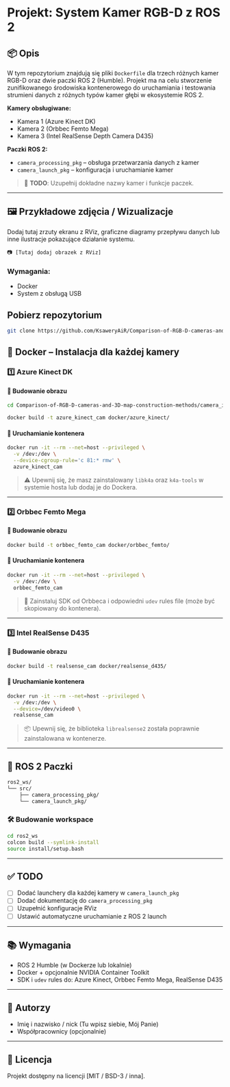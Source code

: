 # Projekt: System Kamer RGB-D z ROS 2

## 📦 Opis

W tym repozytorium znajdują się pliki `Dockerfile` dla trzech różnych kamer RGB-D oraz dwie paczki ROS 2 (Humble). Projekt ma na celu stworzenie zunifikowanego środowiska kontenerowego do uruchamiania i testowania strumieni danych z różnych typów kamer głębi w ekosystemie ROS 2.

**Kamery obsługiwane:**
- Kamera 1 (Azure Kinect DK)
- Kamera 2 (Orbbec Femto Mega)
- Kamera 3 (Intel RealSense Depth Camera D435)

**Paczki ROS 2:**
- `camera_processing_pkg` – obsługa przetwarzania danych z kamer
- `camera_launch_pkg` – konfiguracja i uruchamianie kamer

> 🔧 **TODO**: Uzupełnij dokładne nazwy kamer i funkcje paczek.

---

## 🖼️ Przykładowe zdjęcia / Wizualizacje

Dodaj tutaj zrzuty ekranu z RViz, graficzne diagramy przepływu danych lub inne ilustracje pokazujące działanie systemu.

```
📷 [Tutaj dodaj obrazek z RViz]
```

### Wymagania:
- Docker
- System z obsługą USB 

## Pobierz repozytorium

```bash
git clone https://github.com/KsaweryAiR/Comparison-of-RGB-D-cameras-and-3D-map-construction-methods.git
```

## 🐳 Docker – Instalacja dla każdej kamery

### 1️⃣ Azure Kinect DK

#### 🔧 Budowanie obrazu

```bash
cd Comparison-of-RGB-D-cameras-and-3D-map-construction-methods/camera_inst
```

```bash
docker build -t azure_kinect_cam docker/azure_kinect/
```

#### 🚀 Uruchamianie kontenera

```bash
docker run -it --rm --net=host --privileged \
  -v /dev:/dev \
  --device-cgroup-rule='c 81:* rmw' \
  azure_kinect_cam
```

> ⚠️ Upewnij się, że masz zainstalowany `libk4a` oraz `k4a-tools` w systemie hosta lub dodaj je do Dockera.

---

### 2️⃣ Orbbec Femto Mega

#### 🔧 Budowanie obrazu

```bash
docker build -t orbbec_femto_cam docker/orbbec_femto/
```

#### 🚀 Uruchamianie kontenera

```bash
docker run -it --rm --net=host --privileged \
  -v /dev:/dev \
  orbbec_femto_cam
```

> 📄 Zainstaluj SDK od Orbbeca i odpowiedni `udev` rules file (może być skopiowany do kontenera).

---

### 3️⃣ Intel RealSense D435

#### 🔧 Budowanie obrazu

```bash
docker build -t realsense_cam docker/realsense_d435/
```

#### 🚀 Uruchamianie kontenera

```bash
docker run -it --rm --net=host --privileged \
  -v /dev:/dev \
  --device=/dev/video0 \
  realsense_cam
```

> 📦 Upewnij się, że biblioteka `librealsense2` została poprawnie zainstalowana w kontenerze.

---

## 🧠 ROS 2 Paczki

```bash
ros2_ws/
└── src/
    ├── camera_processing_pkg/
    └── camera_launch_pkg/
```

### 🛠️ Budowanie workspace

```bash
cd ros2_ws
colcon build --symlink-install
source install/setup.bash
```

---

## ✅ TODO

- [ ] Dodać launchery dla każdej kamery w `camera_launch_pkg`
- [ ] Dodać dokumentację do `camera_processing_pkg`
- [ ] Uzupełnić konfiguracje RViz
- [ ] Ustawić automatyczne uruchamianie z ROS 2 launch

---

## 📚 Wymagania

- ROS 2 Humble (w Dockerze lub lokalnie)
- Docker + opcjonalnie NVIDIA Container Toolkit
- SDK i `udev` rules do: Azure Kinect, Orbbec Femto Mega, RealSense D435

---

## 👤 Autorzy

- Imię i nazwisko / nick (Tu wpisz siebie, Mój Panie)
- Współpracownicy (opcjonalnie)

---

## 📝 Licencja

Projekt dostępny na licencji [MIT / BSD-3 / inna].


